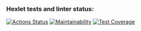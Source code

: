 ### Hexlet tests and linter status:

[![Actions Status](https://github.com/Kseniya1991/java-project-71/actions/workflows/hexlet-check.yml/badge.svg)](https://github.com/Kseniya1991/java-project-71/actions)
[![Maintainability](https://codeclimate.com/github/Kseniya1991/java-project-71/maintainability)](https://api.codeclimate.com/v1/badges/a121c3e01b5976a6208b/maintainability)
[![Test Coverage](https://codeclimate.com/github/Kseniya1991/java-project-71/test_coverage)](https://api.codeclimate.com/v1/badges/a121c3e01b5976a6208b/test_coverage)